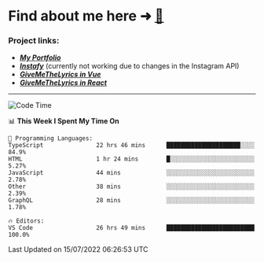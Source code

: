 # Find about me here ➜ [🧑](https://pauabella.dev)

### Project links:
- ***[My Portfolio](https://pauabella.dev)***
- ***[Instafy](https://instafy.me)*** (currently not working due to changes in the Instagram API)
- ***[GiveMeTheLyrics in Vue](https://lyrics.pauabella.dev)***
- ***[GiveMeTheLyrics in React](https://pauabella.dev/GiveMeTheLyrics)***

---
<!--START_SECTION:waka-->
![Code Time](http://img.shields.io/badge/Code%20Time-1%2C280%20hrs%2030%20mins-blue)

📊 **This Week I Spent My Time On** 

```text
💬 Programming Languages: 
TypeScript               22 hrs 46 mins      █████████████████████░░░░   84.9% 
HTML                     1 hr 24 mins        █░░░░░░░░░░░░░░░░░░░░░░░░   5.27% 
JavaScript               44 mins             ░░░░░░░░░░░░░░░░░░░░░░░░░   2.78% 
Other                    38 mins             ░░░░░░░░░░░░░░░░░░░░░░░░░   2.39% 
GraphQL                  28 mins             ░░░░░░░░░░░░░░░░░░░░░░░░░   1.78%

🔥 Editors: 
VS Code                  26 hrs 49 mins      █████████████████████████   100.0%

```


 Last Updated on 15/07/2022 06:26:53 UTC
<!--END_SECTION:waka-->
